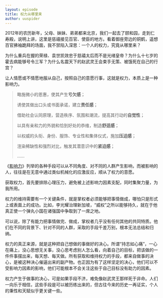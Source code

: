 ```yaml
---
layout: episode
title: 权力从哪里来
author: uuspider
---
```

2012年的农历新年，父母、妹妹、弟弟都来北京，我们一起去了颐和园，走到仁寿殿，说明上讲，这里是慈禧接见百官、使臣的地方。看着御座旁边的铜鹤，遥想百官拂袖跪拜的场面，我不禁陷入深思：一个人的权力，究竟从哪里来？

为什么重兵在握的荣禄、袁世凯效忠于慈禧太后而不是光绪皇帝？为什么十七岁的霍去病能够号令三军？为什么名震天下的赵武灵王会束手无策、被饿死在自己的行宫？

让人情愿或不情愿地服从自己，按照自己的意愿行事，这就是权力，本质上是一种影响力。

>略施微小的恩惠，使其产生**亏欠感**；
>
>诱使其做出口头或书面承诺，建立**责任感**；
>
>借助社会认同原理，营造秩序、氛围和潮流，提高其行动的**自觉性**；
>
>以具有亲和力的外貌和恰到好处的恭维，制造**舒适感**；
>
>以权威的头衔、身份、服饰、专业性和集体仪式，施加**压迫感**；
>
>渲染稀缺性和强烈对比，触发其潜意识中的**紧迫感**；
>
>……

《[影响力][ref01]》列举的各种手段可以从不同角度、对不同的人群产生影响，而被影响的人，往往是在无意中通过类似机械化的应激反应，顺从了权力的意愿。

获取权力，首先要排除心理压力，避免被上述影响力因素支配，同时集聚力量，为我所用。

权力的维持需要有一个关键条件，就是掌权者必须能够把事情做成，哪怕只是形式上或表面上的成功。比如，李光耀治理新加坡，“威权”之所以能够持久，就在于他真正使一个弹丸小国在诸强国中争取到了一席之地。

可以说，除了有能力把事情做完、做成，掌权者几乎没有任何其他的共同特质。他们在不同的背景下、针对不同的人群，采取的手段千差万别，根本无法总结和归纳。

权力的真正来源，就是这种把自己想做的事做好的决心。所谓“持志如心痛”，一心在痛上，没心思想无关事，没心思考虑别人怎么看，向着自己的目标，把该做的一件件事摆出来，每天想、每天做。所有获取和维持权力的手段，都来自做事的决心，是被这种决心催逼出来的副产物。也正因为有了这样坚定的决心，他们可以不受影响力因素的影响，他们可能根本不会关注这些于自己目标没有助力的因素。

权力产生于做事的决心，可是如果手段不济，难免像赵武灵王那样死于非命。人们一向乐于相信，这些手段是可以被历练出来的，但古往今来的历史一再证实，个人的秉性和天赋似乎更关键一些。

[ref01]:https://book.douban.com/subject/1786387/
